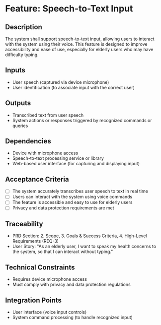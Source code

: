 # Feature: Speech-to-Text Input

## Description
The system shall support speech-to-text input, allowing users to interact with the system using their voice. This feature is designed to improve accessibility and ease of use, especially for elderly users who may have difficulty typing.

## Inputs
- User speech (captured via device microphone)
- User identification (to associate input with the correct user)

## Outputs
- Transcribed text from user speech
- System actions or responses triggered by recognized commands or queries

## Dependencies
- Device with microphone access
- Speech-to-text processing service or library
- Web-based user interface (for capturing and displaying input)

## Acceptance Criteria
- [ ] The system accurately transcribes user speech to text in real time
- [ ] Users can interact with the system using voice commands
- [ ] The feature is accessible and easy to use for elderly users
- [ ] Privacy and data protection requirements are met

## Traceability
- PRD Section: 2. Scope, 3. Goals & Success Criteria, 4. High-Level Requirements (REQ-3)
- User Story: "As an elderly user, I want to speak my health concerns to the system, so that I can interact without typing."

## Technical Constraints
- Requires device microphone access
- Must comply with privacy and data protection regulations

## Integration Points
- User interface (voice input controls)
- System command processing (to handle recognized input)
